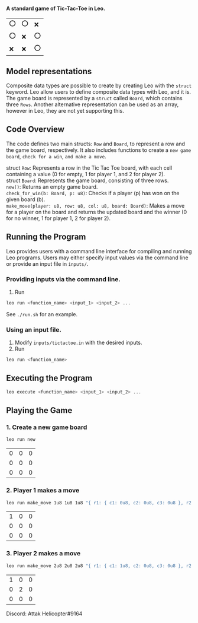 <!-- # ⭕ Tic-Tac-Toe -->

[//]: # (<img alt="workshop/tictactoe" width="1412" src="../.resources/tictactoe.png">)

#### A standard game of Tic-Tac-Toe in Leo.
|   |   |   |
|---|---|---|
| ⭕ | ⭕ | ❌ |
| ⭕ | ❌ | ⭕ |
| ❌ | ❌ | ⭕ |

## Model representations
Composite data types are possible to create by creating Leo with the `struct` keyword. 
Leo allow users to define composite data types with Leo, and it is.
The game board is represented by a `struct` called `Board`, which contains three `Rows`.
Another alternative representation can be used as an array, however in Leo, they are not yet supporting this. 

## Code Overview
The code defines two main structs: `Row` and `Board`, to represent a row and the game board, respectively. It also includes functions to create a `new game board`, `check for a win`, `and make a move`.

struct `Row`: Represents a row in the Tic Tac Toe board, with each cell containing a value (0 for empty, 1 for player 1, and 2 for player 2).<br>
struct `Board`: Represents the game board, consisting of three rows.<br>
`new()`: Returns an empty game board.<br>
`check_for_win(b: Board, p: u8)`: Checks if a player (p) has won on the given board (b).<br>
`make_move(player: u8, row: u8, col: u8, board: Board)`: Makes a move for a player on the board and returns the updated board and the winner (0 for no winner, 1 for player 1, 2 for player 2).<br>

## Running the Program

Leo provides users with a command line interface for compiling and running Leo programs.
Users may either specify input values via the command line or provide an input file in `inputs/`.

### Providing inputs via the command line.
1. Run 
```bash
leo run <function_name> <input_1> <input_2> ...
```
See `./run.sh` for an example.


### Using an input file.
1. Modify `inputs/tictactoe.in` with the desired inputs.
2. Run
```bash
leo run <function_name>
```

## Executing the Program
```bash
leo execute <function_name> <input_1> <input_2> ...
```

## Playing the Game

### 1. Create a new game board
```bash
leo run new
```
|   |   |   |
|---|---|---|
| 0 | 0 | 0 |
| 0 | 0 | 0 |
| 0 | 0 | 0 |

### 2. Player 1 makes a move
```bash
leo run make_move 1u8 1u8 1u8 "{ r1: { c1: 0u8, c2: 0u8, c3: 0u8 }, r2: { c1: 0u8, c2: 0u8, c3: 0u8 }, r3: { c1: 0u8, c2: 0u8, c3: 0u8 } }"
```
|   |   |   |
|---|---|---|
| 1 | 0 | 0 |
| 0 | 0 | 0 |
| 0 | 0 | 0 |

### 3. Player 2 makes a move
```bash
leo run make_move 2u8 2u8 2u8 "{ r1: { c1: 1u8, c2: 0u8, c3: 0u8 }, r2: { c1: 0u8, c2: 0u8, c3: 0u8 }, r3: { c1: 0u8, c2: 0u8, c3: 0u8 } }"
```
|   |   |   |
|---|---|---|
| 1 | 0 | 0 |
| 0 | 2 | 0 |
| 0 | 0 | 0 |

Discord: Attak Helicopter#9164
